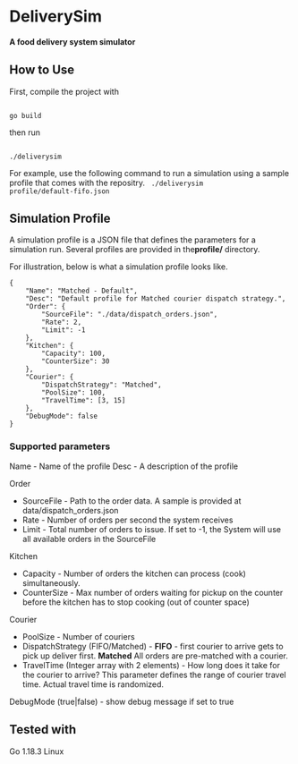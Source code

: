 # DeliverySim
#### A food delivery system simulator

## How to Use
First, compile the project with

<code>
go build
</code>

then run

<code>
./deliverysim <path to Simulation Profile>
</code>

For example, use the following command to run a simulation using a sample profile that comes with the repositry.
<code>
./deliverysim profile/default-fifo.json
</code>

## Simulation Profile
A simulation profile is a JSON file that defines the parameters for a simulation run.
Several profiles are provided in the**profile/** directory.

For illustration, below is what a simulation profile looks like.
```
{
    "Name": "Matched - Default",
    "Desc": "Default profile for Matched courier dispatch strategy.",
    "Order": {
        "SourceFile": "./data/dispatch_orders.json",
        "Rate": 2,
        "Limit": -1
    },
    "Kitchen": {
        "Capacity": 100,
        "CounterSize": 30
    },
    "Courier": {
        "DispatchStrategy": "Matched",
        "PoolSize": 100,
        "TravelTime": [3, 15]
    },
    "DebugMode": false
}
```


### Supported parameters
Name - Name of the profile
Desc - A description of the profile

Order
* SourceFile - Path to the order data. A sample is provided at data/dispatch_orders.json
* Rate - Number of orders per second the system receives
* Limit - Total number of orders to issue. If set to -1, the System will use all available orders in the SourceFile

Kitchen
* Capacity - Number of orders the kitchen can process (cook) simultaneously.
* CounterSize - Max number of orders waiting for pickup on the counter before the kitchen has to stop cooking (out of counter space)

Courier
* PoolSize - Number of couriers
* DispatchStrategy (FIFO/Matched) - **FIFO** - first courier to arrive gets to pick up deliver first. **Matched** All orders are pre-matched with a courier.
* TravelTime (Integer array with 2 elements) - How long does it take for the courier to arrive? This parameter defines the range of courier travel time. Actual travel time is randomized.

DebugMode (true|false) - show debug message if set to true

## Tested with
Go 1.18.3
Linux
